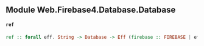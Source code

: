 ## Module Web.Firebase4.Database.Database

#### `ref`

``` purescript
ref :: forall eff. String -> Database -> Eff (firebase :: FIREBASE | eff) Reference
```



